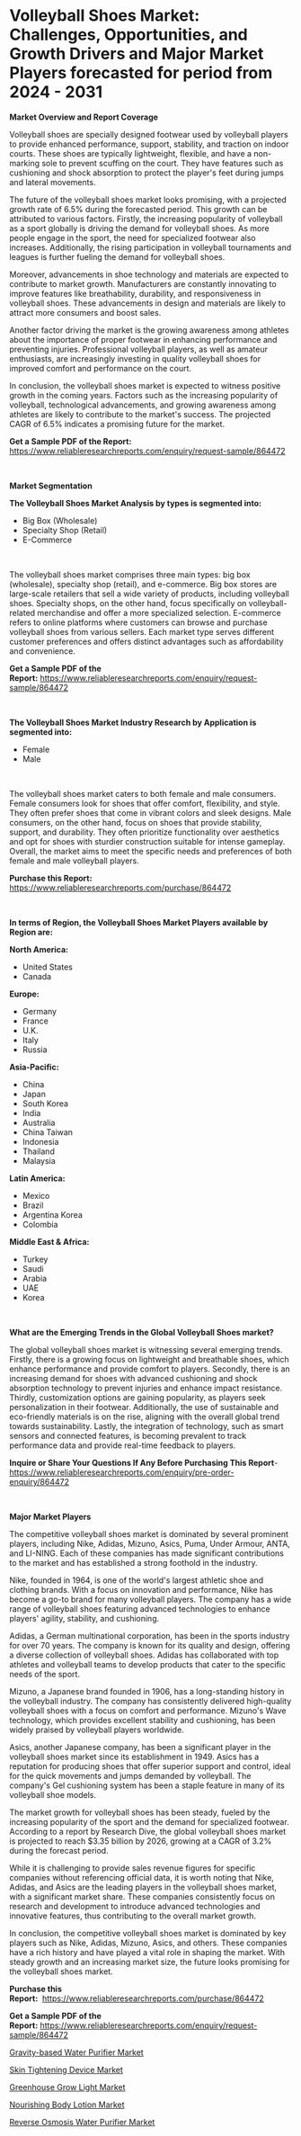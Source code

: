 <p><h1>Volleyball Shoes Market: Challenges, Opportunities, and Growth Drivers and Major Market Players forecasted for period from 2024 - 2031</h1></p><p><strong>Market Overview and Report Coverage</strong></p>
<p><p>Volleyball shoes are specially designed footwear used by volleyball players to provide enhanced performance, support, stability, and traction on indoor courts. These shoes are typically lightweight, flexible, and have a non-marking sole to prevent scuffing on the court. They have features such as cushioning and shock absorption to protect the player's feet during jumps and lateral movements.</p><p>The future of the volleyball shoes market looks promising, with a projected growth rate of 6.5% during the forecasted period. This growth can be attributed to various factors. Firstly, the increasing popularity of volleyball as a sport globally is driving the demand for volleyball shoes. As more people engage in the sport, the need for specialized footwear also increases. Additionally, the rising participation in volleyball tournaments and leagues is further fueling the demand for volleyball shoes.</p><p>Moreover, advancements in shoe technology and materials are expected to contribute to market growth. Manufacturers are constantly innovating to improve features like breathability, durability, and responsiveness in volleyball shoes. These advancements in design and materials are likely to attract more consumers and boost sales.</p><p>Another factor driving the market is the growing awareness among athletes about the importance of proper footwear in enhancing performance and preventing injuries. Professional volleyball players, as well as amateur enthusiasts, are increasingly investing in quality volleyball shoes for improved comfort and performance on the court.</p><p>In conclusion, the volleyball shoes market is expected to witness positive growth in the coming years. Factors such as the increasing popularity of volleyball, technological advancements, and growing awareness among athletes are likely to contribute to the market's success. The projected CAGR of 6.5% indicates a promising future for the market.</p></p>
<p><strong>Get a Sample PDF of the Report:</strong> <a href="https://www.reliableresearchreports.com/enquiry/request-sample/864472">https://www.reliableresearchreports.com/enquiry/request-sample/864472</a></p>
<p>&nbsp;</p>
<p><strong>Market Segmentation</strong></p>
<p><strong>The Volleyball Shoes Market Analysis by types is segmented into:</strong></p>
<p><ul><li>Big Box (Wholesale)</li><li>Specialty Shop (Retail)</li><li>E-Commerce</li></ul></p>
<p>&nbsp;</p>
<p><p>The volleyball shoes market comprises three main types: big box (wholesale), specialty shop (retail), and e-commerce. Big box stores are large-scale retailers that sell a wide variety of products, including volleyball shoes. Specialty shops, on the other hand, focus specifically on volleyball-related merchandise and offer a more specialized selection. E-commerce refers to online platforms where customers can browse and purchase volleyball shoes from various sellers. Each market type serves different customer preferences and offers distinct advantages such as affordability and convenience.</p></p>
<p><strong>Get a Sample PDF of the Report:</strong>&nbsp;<a href="https://www.reliableresearchreports.com/enquiry/request-sample/864472">https://www.reliableresearchreports.com/enquiry/request-sample/864472</a></p>
<p>&nbsp;</p>
<p><strong>The Volleyball Shoes Market Industry Research by Application is segmented into:</strong></p>
<p><ul><li>Female</li><li>Male</li></ul></p>
<p>&nbsp;</p>
<p><p>The volleyball shoes market caters to both female and male consumers. Female consumers look for shoes that offer comfort, flexibility, and style. They often prefer shoes that come in vibrant colors and sleek designs. Male consumers, on the other hand, focus on shoes that provide stability, support, and durability. They often prioritize functionality over aesthetics and opt for shoes with sturdier construction suitable for intense gameplay. Overall, the market aims to meet the specific needs and preferences of both female and male volleyball players.</p></p>
<p><strong>Purchase this Report:</strong>&nbsp; <a href="https://www.reliableresearchreports.com/purchase/864472">https://www.reliableresearchreports.com/purchase/864472</a></p>
<p>&nbsp;</p>
<p><strong>In terms of Region, the Volleyball Shoes Market Players available by Region are:</strong></p>
<p>
    <p> <strong> North America: </strong>
        <ul>
            <li>United States</li>
            <li>Canada</li>
        </ul>
        </p> 
    <p> <strong> Europe: </strong>
        <ul>
            <li>Germany</li>
            <li>France</li>
            <li>U.K.</li>
            <li>Italy</li>
            <li>Russia</li>
        </ul>
        </p> 
    <p> <strong> Asia-Pacific: </strong>
        <ul>
            <li>China</li>
            <li>Japan</li>
            <li>South Korea</li>
            <li>India</li>
            <li>Australia</li>
            <li>China Taiwan</li>
            <li>Indonesia</li>
            <li>Thailand</li>
            <li>Malaysia</li>
        </ul>
        </p> 
    <p> <strong> Latin America: </strong>
        <ul>
            <li>Mexico</li>
            <li>Brazil</li>
            <li>Argentina Korea</li>
            <li>Colombia</li>
        </ul>
        </p> 
    <p> <strong> Middle East & Africa: </strong>
        <ul>
            <li>Turkey</li>
            <li>Saudi</li>
            <li>Arabia</li>
            <li>UAE</li>
            <li>Korea</li>
        </ul>
    </p>
    </p>
<p>&nbsp;</p>
<p><strong>What are the Emerging Trends in the Global Volleyball Shoes market?</strong></p>
<p><p>The global volleyball shoes market is witnessing several emerging trends. Firstly, there is a growing focus on lightweight and breathable shoes, which enhance performance and provide comfort to players. Secondly, there is an increasing demand for shoes with advanced cushioning and shock absorption technology to prevent injuries and enhance impact resistance. Thirdly, customization options are gaining popularity, as players seek personalization in their footwear. Additionally, the use of sustainable and eco-friendly materials is on the rise, aligning with the overall global trend towards sustainability. Lastly, the integration of technology, such as smart sensors and connected features, is becoming prevalent to track performance data and provide real-time feedback to players.</p></p>
<p><strong>Inquire or Share Your Questions If Any Before Purchasing This Report</strong>- <a href="https://www.reliableresearchreports.com/enquiry/pre-order-enquiry/864472">https://www.reliableresearchreports.com/enquiry/pre-order-enquiry/864472</a></p>
<p>&nbsp;</p>
<p><strong>Major Market Players</strong></p>
<p><p>The competitive volleyball shoes market is dominated by several prominent players, including Nike, Adidas, Mizuno, Asics, Puma, Under Armour, ANTA, and LI-NING. Each of these companies has made significant contributions to the market and has established a strong foothold in the industry.</p><p>Nike, founded in 1964, is one of the world's largest athletic shoe and clothing brands. With a focus on innovation and performance, Nike has become a go-to brand for many volleyball players. The company has a wide range of volleyball shoes featuring advanced technologies to enhance players' agility, stability, and cushioning.</p><p>Adidas, a German multinational corporation, has been in the sports industry for over 70 years. The company is known for its quality and design, offering a diverse collection of volleyball shoes. Adidas has collaborated with top athletes and volleyball teams to develop products that cater to the specific needs of the sport.</p><p>Mizuno, a Japanese brand founded in 1906, has a long-standing history in the volleyball industry. The company has consistently delivered high-quality volleyball shoes with a focus on comfort and performance. Mizuno's Wave technology, which provides excellent stability and cushioning, has been widely praised by volleyball players worldwide.</p><p>Asics, another Japanese company, has been a significant player in the volleyball shoes market since its establishment in 1949. Asics has a reputation for producing shoes that offer superior support and control, ideal for the quick movements and jumps demanded by volleyball. The company's Gel cushioning system has been a staple feature in many of its volleyball shoe models.</p><p>The market growth for volleyball shoes has been steady, fueled by the increasing popularity of the sport and the demand for specialized footwear. According to a report by Research Dive, the global volleyball shoes market is projected to reach $3.35 billion by 2026, growing at a CAGR of 3.2% during the forecast period.</p><p>While it is challenging to provide sales revenue figures for specific companies without referencing official data, it is worth noting that Nike, Adidas, and Asics are the leading players in the volleyball shoes market, with a significant market share. These companies consistently focus on research and development to introduce advanced technologies and innovative features, thus contributing to the overall market growth.</p><p>In conclusion, the competitive volleyball shoes market is dominated by key players such as Nike, Adidas, Mizuno, Asics, and others. These companies have a rich history and have played a vital role in shaping the market. With steady growth and an increasing market size, the future looks promising for the volleyball shoes market.</p></p>
<p><strong>Purchase this Report:</strong>&nbsp;&nbsp;<a href="https://www.reliableresearchreports.com/purchase/864472">https://www.reliableresearchreports.com/purchase/864472</a></p>
<p></p>
<p><strong>Get a Sample PDF of the Report:</strong>&nbsp;<a href="https://www.reliableresearchreports.com/enquiry/request-sample/864472">https://www.reliableresearchreports.com/enquiry/request-sample/864472</a></p>
<p><p><a href="https://github.com/tamvrosiya/Market-Research-Report-List-1/blob/main/gravity-based-water-purifier-market.md">Gravity-based Water Purifier Market</a></p><p><a href="https://github.com/gaydyna/Market-Research-Report-List-1/blob/main/skin-tightening-device-market.md">Skin Tightening Device Market</a></p><p><a href="https://github.com/amonskiyk/Market-Research-Report-List-1/blob/main/greenhouse-grow-light-market.md">Greenhouse Grow Light Market</a></p><p><a href="https://github.com/joannesouthgate/Market-Research-Report-List-1/blob/main/nourishing-body-lotion-market.md">Nourishing Body Lotion Market</a></p><p><a href="https://github.com/dringals/Market-Research-Report-List-1/blob/main/reverse-osmosis-water-purifier-market.md">Reverse Osmosis Water Purifier Market</a></p></p>